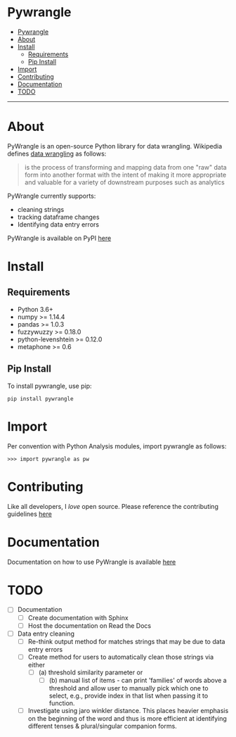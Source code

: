 # Pywrangle
- [Pywrangle](#pywrangle)
- [About](#about)
- [Install](#install)
  - [Requirements](#requirements)
  - [Pip Install](#pip-install)
- [Import](#import)
- [Contributing](#contributing)
- [Documentation](#documentation)
- [TODO](#todo)

---

# About
PyWrangle is an open-source Python library for data wrangling. Wikipedia defines [data wrangling](https://en.wikipedia.org/wiki/Data_wrangling) as follows:
> is the process of transforming and mapping data from one "raw" data form into another format with the intent of making it more appropriate and valuable for a variety of downstream purposes such as analytics

PyWrangle currently supports:
- cleaning strings
- tracking dataframe changes
- Identifying data entry errors


PyWrangle is available on PyPI [here](https://pypi.org/project/pywrangle/)


# Install

## Requirements
- Python 3.6+
- numpy >= 1.14.4
- pandas >= 1.0.3
- fuzzywuzzy >= 0.18.0
- python-levenshtein >= 0.12.0
- metaphone >= 0.6

## Pip Install
To install pywrangle, use pip:

```
pip install pywrangle
```

# Import

Per convention with Python Analysis modules, import pywrangle as follows:
```
>>> import pywrangle as pw
```

# Contributing
Like all developers, I _love_ open source. Please reference the contributing guidelines [here](https://github.com/jaimiles23/pywrangle/blob/master/CONTRIBUTING.md)
<!-- TODO: ADD LINK TO CONTRIbuTING GUIDELINES> -->

# Documentation
Documentation on how to use PyWrangle is available [here](https://github.com/jaimiles23/pywrangle/blob/master/Documentation.md)

# TODO
- [ ] Documentation
  - [ ] Create documentation with Sphinx
  - [ ] Host the documentation on Read the Docs
- [ ] Data entry cleaning
  - [ ] Re-think output method for matches strings that may be due to data entry errors
  - [ ] Create method for users to automatically clean those strings via either 
    - [ ] (a) threshold similarity parameter or 
      - [ ] (b) manual list of items - can print 'families' of words above a threshold and allow user to manually pick which one to select, e.g., provide index in that list when passing it to function.
  - [ ] Investigate using jaro winkler distance. This places heavier emphasis on the beginning of the word and thus is more efficient at identifying different tenses & plural/singular companion forms.